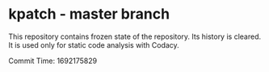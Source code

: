 # kpatch - master branch

This repository contains frozen state of the repository.
Its history is cleared. It is used only for static code
analysis with Codacy.

Commit Time: 1692175829